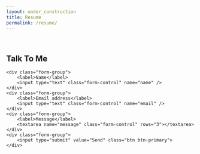 ```yaml
---
layout: under_construction
title: Resume
permalink: /resume/
---
```


<br />

<h2>Talk To Me</h2>

<form action="//forms.brace.io/maxmumford@gmail.com" method="POST" id="contact">
    <input type="hidden" name="_next" value="{{site.url}}/thanks" />
    <input type="text" name="_gotcha" style="display:none" />

	<div class="form-group">
        <label>Name</label>
        <input type="text" class="form-control" name="name" />
    </div>
    <div class="form-group">
        <label>Email address</label>
        <input type="text" class="form-control" name="email" />
    </div>
	<div class="form-group">
		<label>Message</label>
		<textarea name="message" class="form-control" rows="3"></textarea>
	</div>
	<div class="form-group">
		<input type="submit" value="Send" class="btn btn-primary">
	</div>
</form>

<script src="/js/contact.js"></script>
